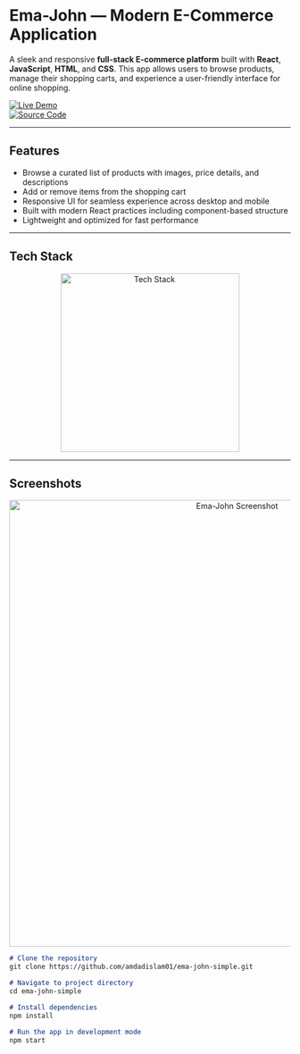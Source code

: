 #  Ema-John — Modern E-Commerce Application

A sleek and responsive **full-stack E-commerce platform** built with **React**, **JavaScript**, **HTML**, and **CSS**. This app allows users to browse products, manage their shopping carts, and experience a user-friendly interface for online shopping.

[![Live Demo](https://img.shields.io/badge/🚀_Live_Demo-00C7B7?style=for-the-badge&logo=netlify&logoColor=white)](https://ema-john-2025a.netlify.app/)  
[![Source Code](https://img.shields.io/badge/💻_Source_Code-181717?style=for-the-badge&logo=github&logoColor=white)](https://github.com/amdadislam01/ema-john-simple)

---

##  Features

-  Browse a curated list of products with images, price details, and descriptions  
-  Add or remove items from the shopping cart  
-  Responsive UI for seamless experience across desktop and mobile  
-  Built with modern React practices including component-based structure  
-  Lightweight and optimized for fast performance  

---

##  Tech Stack

<p align="center">
  <img src="https://skillicons.dev/icons?i=react,html,css,js" alt="Tech Stack" width="320"/>
</p>

---

##  Screenshots


<p align="center">
  <img src="https://i.postimg.cc/YOUR_IMAGE_LINK.png" alt="Ema-John Screenshot" width="800"/>
</p>

```markdown
# Clone the repository
git clone https://github.com/amdadislam01/ema-john-simple.git

# Navigate to project directory
cd ema-john-simple

# Install dependencies
npm install

# Run the app in development mode
npm start
